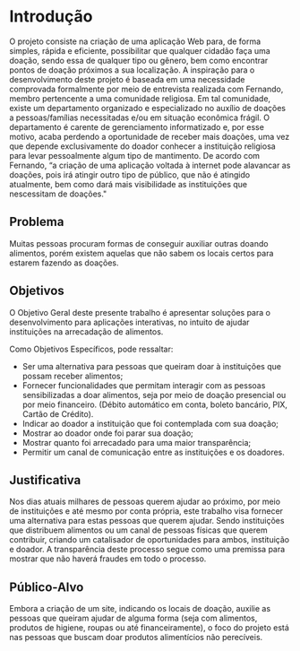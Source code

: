 # Introdução

O projeto consiste na criação de uma aplicação Web para, de forma simples, rápida e eficiente, possibilitar que qualquer cidadão faça uma doação, sendo essa de qualquer tipo ou gênero, bem como encontrar pontos de doação próximos a sua localização. A inspiração para o desenvolvimento deste projeto é baseada em uma necessidade  comprovada  formalmente  por  meio  de  entrevista  realizada  com  Fernando, membro pertencente a uma comunidade religiosa. Em tal comunidade, existe um departamento organizado e especializado no auxílio de doações a pessoas/famílias necessitadas e/ou em situação econômica frágil. O departamento é carente de gerenciamento informatizado e, por esse motivo, acaba perdendo a oportunidade de receber mais doações, uma vez que depende exclusivamente do doador conhecer a instituição religiosa para levar pessoalmente algum tipo de mantimento. De acordo com Fernando, “a criação de uma aplicação  voltada  à  internet  pode  alavancar  as  doações,  pois  irá  atingir outro tipo de público, que não é atingido atualmente, bem como dará mais visibilidade as instituições que nescessitam de doações."
## Problema
Muitas pessoas procuram formas de conseguir auxiliar outras doando alimentos, porém existem aquelas que não sabem os locais certos para estarem fazendo as doações. 

## Objetivos

O Objetivo Geral deste presente trabalho é apresentar soluções para o desenvolvimento para aplicações interativas, no intuito de ajudar instituições na arrecadação de alimentos.

Como Objetivos Específicos, pode ressaltar:

- Ser uma alternativa para pessoas que queiram doar à instituições que possam receber alimentos;
- Fornecer funcionalidades que permitam interagir com as pessoas sensibilizadas a doar alimentos, seja por meio de doação presencial ou por meio financeiro. (Débito automático em conta, boleto bancário, PIX, Cartão de Crédito).
- Indicar ao doador a instituição que foi contemplada com sua doação;
-  Mostrar ao doador onde foi parar sua doação;
- Mostrar quanto foi arrecadado para uma maior transparência;
- Permitir um canal de comunicação entre as instituições e os doadores.

## Justificativa

Nos dias atuais milhares de pessoas querem ajudar ao próximo, por meio de instituições e até mesmo por conta própria, este trabalho visa fornecer uma alternativa para estas pessoas que querem ajudar. Sendo instituições que distribuem alimentos ou um canal de pessoas físicas  que querem contribuir, criando um catalisador de oportunidades para ambos, instituição e doador.
A transparência deste processo segue como uma premissa para mostrar que não haverá fraudes em todo o processo.

## Público-Alvo

Embora a criação de um site, indicando os locais de doação, auxilie as pessoas que queiram  ajudar de alguma forma (seja com alimentos, produtos de higiene, roupas ou até financeiramente), o foco do projeto está nas pessoas que buscam doar produtos alimentícios não perecíveis. 
